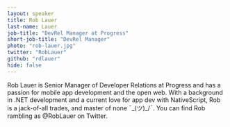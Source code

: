 ```yaml
---
layout: speaker
title: Rob Lauer
last-name: Lauer
job-title: "DevRel Manager at Progress"
short-job-title: "DevRel Manager"
photo: "rob-lauer.jpg"
twitter: "RobLauer"
github: "rdlauer"
hide: false
---
```


Rob Lauer is Senior Manager of Developer Relations at Progress and has a passion for mobile app development and the open web. With a background in .NET development and a current love for app dev with NativeScript, Rob is a jack-of-all trades, and master of none ¯\_(ツ)_/¯. You can find Rob rambling as @RobLauer on Twitter.